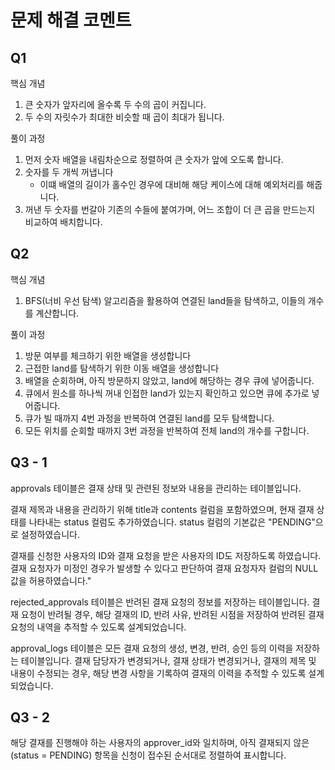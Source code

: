  # 문제 해결 코멘트

 ## Q1
핵심 개념
1. 큰 숫자가 앞자리에 올수록 두 수의 곱이 커집니다.
2. 두 수의 자릿수가 최대한 비슷할 때 곱이 최대가 됩니다.

풀이 과정

1. 먼저 숫자 배열을 내림차순으로 정렬하여 큰 숫자가 앞에 오도록 합니다.
2. 숫자를 두 개씩 꺼냅니다
    - 이떄 배열의 길이가 홀수인 경우에 대비해 해당 케이스에 대해 예외처리를 해줍니다.
3. 꺼낸 두 숫자를 번갈아 기존의 수들에 붙여가며, 어느 조합이 더 큰 곱을 만드는지 비교하여 배치합니다.

 ## Q2
핵심 개념

1. BFS(너비 우선 탐색) 알고리즘을 활용하여 연결된 land들을 탐색하고, 이들의 개수를 계산합니다.

풀이 과정
1. 방문 여부를 체크하기 위한 배열을 생성합니다
2. 근접한 land를 탐색하기 위한 이동 배열을 생성합니다
3. 배열을 순회하며, 아직 방문하지 않았고, land에 해당하는 경우 큐에 넣어줍니다.
4. 큐에서 원소를 하나씩 꺼내 인접한 land가 있는지 확인하고 있으면 큐에 추가로 넣어줍니다.
5. 큐가 빌 때까지 4번 과정을 반복하여 연결된 land를 모두 탐색합니다.
6. 모든 위치를 순회할 때까지 3번 과정을 반복하여 전체 land의 개수를 구합니다.

 ## Q3 - 1
approvals 테이블은 결재 상태 및 관련된 정보와 내용을 관리하는 테이블입니다.

결재 제목과 내용을 관리하기 위해 title과 contents 컬럼을 포함하였으며, 
현재 결재 상태를 나타내는 status 컬럼도 추가하였습니다. status 컬럼의 기본값은 "PENDING"으로 설정하였습니다.

결재를 신청한 사용자의 ID와 결재 요청을 받은 사용자의 ID도 저장하도록 하였습니다.
결재 요청자가 미정인 경우가 발생할 수 있다고 판단하여 결재 요청자자 컬럼의 NULL 값을 허용하였습니다."





rejected_approvals 테이블은 반려된 결재 요청의 정보를 저장하는 테이블입니다.
결재 요청이 반려될 경우, 해당 결재의 ID, 반려 사유, 반려된 시점을 저장하여
반려된 결재 요청의 내역을 추적할 수 있도록 설계되었습니다.


approval_logs 테이블은 모든 결재 요청의 생성, 변경, 반려, 승인 등의 이력을 저장하는 테이블입니다.
결재 담당자가 변경되거나, 결재 상태가 변경되거나, 결재의 제목 및 내용이 수정되는 경우,
해당 변경 사항을 기록하여 결재의 이력을 추적할 수 있도록 설계되었습니다.



 ## Q3 - 2

해당 결재를 진행해야 하는 사용자의 approver_id와 일치하며,
아직 결재되지 않은(status = PENDING) 항목을
신청이 접수된 순서대로 정렬하여 표시합니다.